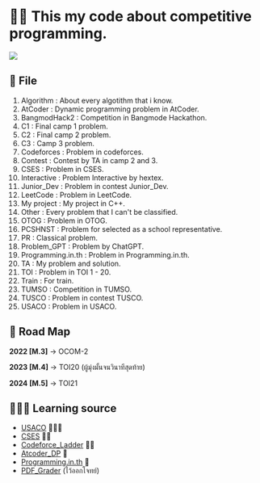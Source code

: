 # 🐱‍💻 This my code about competitive programming.

<img src="https://github.com/DraSoGo/Competitive-Programming/refs/heads/main/Source/image.png"/>

## 📁 File
1. Algorithm : About every algotithm that i know.
2. AtCoder : Dynamic programming problem in AtCoder.
3. BangmodHack2 : Competition in Bangmode Hackathon.
4. C1 : Final camp 1 problem.
5. C2 : Final camp 2 problem.
6. C3 : Camp 3 problem.
7. Codeforces : Problem in codeforces.
8. Contest : Contest by TA in camp 2 and 3.
9. CSES : Problem in CSES.
10. Interactive : Problem Interactive by hextex.
11. Junior_Dev : Problem in contest Junior_Dev.
12. LeetCode : Problem in LeetCode.
13. My project : My project in C++.
14. Other : Every problem that I can't be classified.
15. OTOG : Problem in OTOG.
16. PCSHNST : Problem for selected as a school representative.
17. PR : Classical problem.
18. Problem_GPT : Problem by ChatGPT.
19. Programming.in.th : Problem in Programming.in.th.
20. TA : My problem and solution.
21. TOI : Problem in TOI 1 - 20.
22. Train : For train.
23. TUMSO : Competition in TUMSO.
24. TUSCO : Problem in contest TUSCO.
25. USACO : Problem in USACO.
## 🧭 Road Map
**2022 [M.3]** -> OCOM-2

**2023 [M.4]** -> TOI20 (ผู้มุ่งมั้นจนวินาทีสุดท้าย)

**2024 [M.5]** -> TOI21
## 👨🏻‍🎓 Learning source
- [USACO](https://usaco.guide/dashboard/) 🌟🌟🌟
- [CSES](https://cses.fi/problemset/list/) 🌟🌟
- [Codeforce_Ladder](https://earthshakira.github.io/a2oj-clientside/server/Ladders.html) 🌟🌟
- [Atcoder_DP](https://atcoder.jp/contests/dp/tasks) 🌟
- [Programming.in.th](https://programming.in.th/) 🌟
- [PDF_Grader](https://pdf.graders.me/) (ไว้ออกโจทย์)